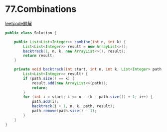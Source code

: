 # 77.Combinations

[leetcode题解](https://leetcode-cn.com/problems/combinations/solution/xiang-xi-tong-su-de-si-lu-fen-xi-duo-jie-fa-by-1-9/) 

```java
public class Solution {

	public List<List<Integer>> combine(int n, int k) {
		List<List<Integer>> result = new ArrayList<>();
		backtrack(1, n, k, new ArrayList<>(), result);
		return result;
	}

	private void backtrack(int start, int n, int k, List<Integer> path,
		List<List<Integer>> result) {
		if (path.size() == k) {
			result.add(new ArrayList<>(path));
			return;
		}
		for (int i = start; i <= n - (k - path.size()) + 1; i++) {
			path.add(i);
			backtrack(i + 1, n, k, path, result);
			path.remove(path.size() - 1);
		}
	}
}
```